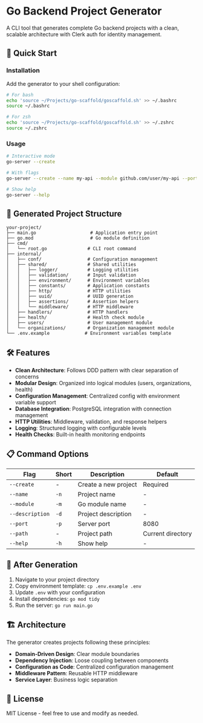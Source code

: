 # Go Backend Project Generator

A CLI tool that generates complete Go backend projects with a clean, scalable architecture with Clerk auth for identity management.

## 🚀 Quick Start

### Installation

Add the generator to your shell configuration:

```bash
# For bash
echo 'source ~/Projects/go-scaffold/goscaffold.sh' >> ~/.bashrc
source ~/.bashrc

# For zsh
echo 'source ~/Projects/go-scaffold/goscaffold.sh' >> ~/.zshrc
source ~/.zshrc
```

### Usage

```bash
# Interactive mode
go-server --create

# With flags
go-server --create --name my-api --module github.com/user/my-api --port 3000

# Show help
go-server --help
```

## 📁 Generated Project Structure

```
your-project/
├── main.go                    # Application entry point
├── go.mod                     # Go module definition
├── cmd/
│   └── root.go               # CLI root command
├── internal/
│   ├── conf/                 # Configuration management
│   ├── shared/               # Shared utilities
│   │   ├── logger/           # Logging utilities
│   │   ├── validation/       # Input validation
│   │   ├── environment/      # Environment variables
│   │   ├── constants/        # Application constants
│   │   ├── http/             # HTTP utilities
│   │   ├── uuid/             # UUID generation
│   │   ├── assertions/       # Assertion helpers
│   │   └── middleware/       # HTTP middleware
│   ├── handlers/             # HTTP handlers
│   ├── health/               # Health check module
│   ├── users/                # User management module
│   └── organizations/        # Organization management module
└── .env.example             # Environment variables template
```

## 🛠️ Features

- **Clean Architecture**: Follows DDD pattern with clear separation of concerns
- **Modular Design**: Organized into logical modules (users, organizations, health)
- **Configuration Management**: Centralized config with environment variable support
- **Database Integration**: PostgreSQL integration with connection management
- **HTTP Utilities**: Middleware, validation, and response helpers
- **Logging**: Structured logging with configurable levels
- **Health Checks**: Built-in health monitoring endpoints

## 📋 Command Options

| Flag | Short | Description | Default |
|------|-------|-------------|---------|
| `--create` | - | Create a new project | Required |
| `--name` | `-n` | Project name | - |
| `--module` | `-m` | Go module name | - |
| `--description` | `-d` | Project description | - |
| `--port` | `-p` | Server port | 8080 |
| `--path` | - | Project path | Current directory |
| `--help` | `-h` | Show help | - |

## 🔧 After Generation

1. Navigate to your project directory
2. Copy environment template: `cp .env.example .env`
3. Update `.env` with your configuration
4. Install dependencies: `go mod tidy`
5. Run the server: `go run main.go`

## 🏗️ Architecture

The generator creates projects following these principles:

- **Domain-Driven Design**: Clear module boundaries
- **Dependency Injection**: Loose coupling between components
- **Configuration as Code**: Centralized configuration management
- **Middleware Pattern**: Reusable HTTP middleware
- **Service Layer**: Business logic separation

## 📝 License

MIT License - feel free to use and modify as needed.
